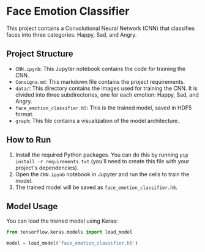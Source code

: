 # Face Emotion Classifier

This project contains a Convolutional Neural Network (CNN) that classifies faces into three categories: Happy, Sad, and Angry.

## Project Structure

- `CNN.ipynb`: This Jupyter notebook contains the code for training the CNN.
- `Consigna.md`: This markdown file contains the project requirements.
- `data/`: This directory contains the images used for training the CNN. It is divided into three subdirectories, one for each emotion: Happy, Sad, and Angry.
- `face_emotion_classifier.h5`: This is the trained model, saved in HDF5 format.
- `graph`: This file contains a visualization of the model architecture.

## How to Run

1. Install the required Python packages. You can do this by running `pip install -r requirements.txt` (you'll need to create this file with your project's dependencies).
2. Open the `CNN.ipynb` notebook in Jupyter and run the cells to train the model.
3. The trained model will be saved as `face_emotion_classifier.h5`.

## Model Usage

You can load the trained model using Keras:

```python
from tensorflow.keras.models import load_model

model = load_model('face_emotion_classifier.h5')